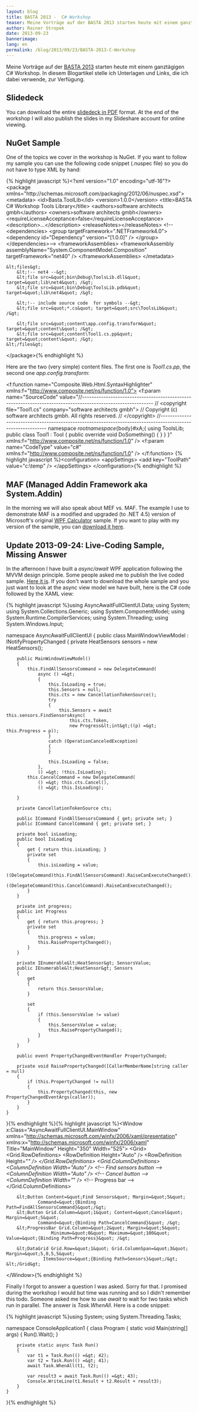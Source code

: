 ```yaml
---
layout: blog
title: BASTA 2013 -  C# Workshop
teaser: Meine Vorträge auf der BASTA 2013 starten heute mit einem ganztägigen C# Workshop. In diesem Blogartikel stelle ich Unterlagen und Links, die ich dabei verwende, zur Verfügung
author: Rainer Stropek
date: 2013-09-23
bannerimage: 
lang: en
permalink: /blog/2013/09/23/BASTA-2013-C-Workshop
---
```


<p xmlns="http://www.w3.org/1999/xhtml">Meine Vorträge auf der <a href="http://www.basta.net" target="_blank">BASTA 2013</a> starten heute mit einem ganztägigen C# Workshop. In diesem Blogartikel stelle ich Unterlagen und Links, die ich dabei verwende, zur Verfügung.</p><h2 xmlns="http://www.w3.org/1999/xhtml">Slidedeck</h2><p xmlns="http://www.w3.org/1999/xhtml">You can download the entire <a href="{{site.baseurl}}/content/images/blog/2013/09/BASTA 2013 - CSharp Workshop.pdf" target="_blank">slidedeck in PDF</a> format. At the end of the workshop I will also publish the slides in my Slideshare account for online viewing.</p><h2 xmlns="http://www.w3.org/1999/xhtml">NuGet Sample</h2><p xmlns="http://www.w3.org/1999/xhtml">One of the topics we cover in the workshop is NuGet. If you want to follow my sample you can use the following code snippet (.nuspec file) so you do not have to type XML by hand:</p>{% highlight javascript %}&lt;?xml version=&quot;1.0&quot; encoding=&quot;utf-16&quot;?&gt;
&lt;package xmlns=&quot;http://schemas.microsoft.com/packaging/2012/06/nuspec.xsd&quot;&gt;
    &lt;metadata&gt;
        &lt;id&gt;Basta.ToolLib&lt;/id&gt;
        &lt;version&gt;1.0.0&lt;/version&gt;
        &lt;title&gt;BASTA C# Workshop Tools Library&lt;/title&gt;
        &lt;authors&gt;software architects gmbh&lt;/authors&gt;
        &lt;owners&gt;software architects gmbh&lt;/owners&gt;
        &lt;requireLicenseAcceptance&gt;false&lt;/requireLicenseAcceptance&gt;
        &lt;description&gt;...&lt;/description&gt;
        &lt;releaseNotes&gt;&lt;/releaseNotes&gt;
        &lt;!--&lt;dependencies&gt;
            &lt;group targetFramework=&quot;.NETFramework4.0&quot;&gt;
                &lt;dependency id=&quot;Dependency&quot; version=&quot;[1.0.0]&quot; /&gt;
            &lt;/group&gt;
        &lt;/dependencies&gt;--&gt;
        &lt;frameworkAssemblies&gt;
            &lt;frameworkAssembly assemblyName=&quot;System.ComponentModel.Composition&quot; targetFramework=&quot;net40&quot; /&gt;
        &lt;/frameworkAssemblies&gt;
    &lt;/metadata&gt;

    &lt;files&gt;
        &lt;!-- net4 --&gt;
        &lt;file src=&quot;bin\Debug\ToolsLib.dll&quot; target=&quot;lib\net4&quot; /&gt;
        &lt;file src=&quot;bin\Debug\ToolsLib.pdb&quot; target=&quot;lib\net4&quot; /&gt;

        &lt;!-- include source code  for symbols --&gt;
        &lt;file src=&quot;*.cs&quot; target=&quot;src\ToolsLib&quot; /&gt;

        &lt;file src=&quot;content\app.config.transform&quot; target=&quot;content\&quot; /&gt;
        &lt;file src=&quot;content\Tool1.cs.pp&quot; target=&quot;content\&quot; /&gt;
    &lt;/files&gt;
&lt;/package&gt;{% endhighlight %}<p xmlns="http://www.w3.org/1999/xhtml">Here are the two (very simple) content files. The first one is <em>Tool1.cs.pp</em>, the second one <em>app.config.transform</em>:</p><p xmlns="http://www.w3.org/1999/xhtml">
  <f:function name="Composite.Web.Html.SyntaxHighlighter" xmlns:f="http://www.composite.net/ns/function/1.0">
    <f:param name="SourceCode" value="//------------------------------------------------------------------------------------------------------------&#xA;// &lt;copyright file=&quot;Tool1.cs&quot; company=&quot;software architects gmbh&quot;&gt;&#xA;//     Copyright (c) software architects gmbh. All rights reserved.&#xA;// &lt;/copyright&gt;&#xA;//------------------------------------------------------------------------------------------------------------&#xA;&#xA;namespace $rootnamespace${body}#xA;{&#xA;    using ToolsLib;&#xA;&#xA;    public class Tool1 : Tool&#xA;    {&#xA;        public override void DoSomething()&#xA;        {&#xA;        }&#xA;    }&#xA;}" xmlns:f="http://www.composite.net/ns/function/1.0" />
    <f:param name="CodeType" value="c#" xmlns:f="http://www.composite.net/ns/function/1.0" />
  </f:function>
  {% highlight javascript %}&lt;configuration&gt;
    &lt;appSettings&gt;
        &lt;add key=&quot;ToolPath&quot; value=&quot;c:\temp&quot; /&gt;
    &lt;/appSettings&gt;
&lt;/configuration&gt;{% endhighlight %}
</p><h2 xmlns="http://www.w3.org/1999/xhtml">MAF (Managed Addin Framework aka System.Addin)</h2><p xmlns="http://www.w3.org/1999/xhtml">In the morning we will also speak about MEF vs. MAF. The example I use to demonstrate MAF is a modified and upgraded (to .NET 4.5) version of Microsoft's original <a href="http://clraddins.codeplex.com/wikipage?title=Samples&amp;referringTitle=Home" target="_blank">WPF Calculator</a> sample. If you want to play with my version of the sample, you can <a href="{{site.baseurl}}/content/images/blog/2013/09/WPF Calculator.zip" target="_blank">download it here</a>.</p><h2 xmlns="http://www.w3.org/1999/xhtml">Update 2013-09-24: Live-Coding Sample, Missing Answer</h2><p xmlns="http://www.w3.org/1999/xhtml">In the afternoon I have built a <em>async/await</em> WPF application following the MVVM design principle. Some people asked me to publish the live coded sample. <a href="{{site.baseurl}}/content/images/blog/2013/09/AsyncAwaitFullClientUI.zip" target="_blank">Here it is</a>. If you don't want to download the whole sample and you just want to look at the async view model we have built, here is the C# code followed by the XAML view:</p>{% highlight javascript %}using AsyncAwaitFullClientUI.Data;
using System;
using System.Collections.Generic;
using System.ComponentModel;
using System.Runtime.CompilerServices;
using System.Threading;
using System.Windows.Input;

namespace AsyncAwaitFullClientUI
{
    public class MainWindowViewModel : INotifyPropertyChanged
    {
        private HeatSensors sensors = new HeatSensors();

        public MainWindowViewModel()
        {
            this.FindAllSensorsCommand = new DelegateCommand(
                async () =&gt;
                {
                    this.IsLoading = true;
                    this.Sensors = null;
                    this.cts = new CancellationTokenSource();
                    try
                    {
                        this.Sensors = await this.sensors.FindSensorsAsync(
                            this.cts.Token,
                            new Progress&lt;int&gt;((p) =&gt; this.Progress = p));
                    }
                    catch (OperationCanceledException)
                    {
                    }

                    this.IsLoading = false;
                },
                () =&gt; !this.IsLoading);
            this.CancelCommand = new DelegateCommand(
                () =&gt; this.cts.Cancel(),
                () =&gt; this.IsLoading);

        }

        private CancellationTokenSource cts;

        public ICommand FindAllSensorsCommand { get; private set; }
        public ICommand CancelCommand { get; private set; }

        private bool isLoading;
        public bool IsLoading 
        {
            get { return this.isLoading; }
            private set
            {
                this.isLoading = value;
                ((DelegateCommand)this.FindAllSensorsCommand).RaiseCanExecuteChanged();
                ((DelegateCommand)this.CancelCommand).RaiseCanExecuteChanged();
            }
        }

        private int progress;
        public int Progress
        {
            get { return this.progress; }
            private set
            {
                this.progress = value;
                this.RaisePropertyChanged();
            }
        }

        private IEnumerable&lt;HeatSensor&gt; SensorsValue;
        public IEnumerable&lt;HeatSensor&gt; Sensors
        {
            get
            {
                return this.SensorsValue;
            }

            set
            {
                if (this.SensorsValue != value)
                {
                    this.SensorsValue = value;
                    this.RaisePropertyChanged();
                }
            }
        }

        public event PropertyChangedEventHandler PropertyChanged;

        private void RaisePropertyChanged([CallerMemberName]string caller = null)
        {
            if (this.PropertyChanged != null)
            {
                this.PropertyChanged(this, new PropertyChangedEventArgs(caller));
            }
        }
    }
}{% endhighlight %}{% highlight javascript %}&lt;Window x:Class=&quot;AsyncAwaitFullClientUI.MainWindow&quot;
        xmlns=&quot;http://schemas.microsoft.com/winfx/2006/xaml/presentation&quot;
        xmlns:x=&quot;http://schemas.microsoft.com/winfx/2006/xaml&quot;
        Title=&quot;MainWindow&quot; Height=&quot;350&quot; Width=&quot;525&quot;&gt;
    &lt;Grid&gt;
        &lt;Grid.RowDefinitions&gt;
            &lt;RowDefinition Height=&quot;Auto&quot; /&gt;
            &lt;RowDefinition Height=&quot;*&quot; /&gt;
        &lt;/Grid.RowDefinitions&gt;
        &lt;Grid.ColumnDefinitions&gt;
            &lt;ColumnDefinition Width=&quot;Auto&quot; /&gt; &lt;!-- Find sensors button --&gt;
            &lt;ColumnDefinition Width=&quot;Auto&quot; /&gt; &lt;!-- Cancel button --&gt;
            &lt;ColumnDefinition Width=&quot;*&quot; /&gt;    &lt;!-- Progress bar --&gt;
        &lt;/Grid.ColumnDefinitions&gt;
        
        &lt;Button Content=&quot;Find Sensors&quot; Margin=&quot;5&quot;
                Command=&quot;{Binding Path=FindAllSensorsCommand}&quot;/&gt;
        &lt;Button Grid.Column=&quot;1&quot; Content=&quot;Cancel&quot; Margin=&quot;5&quot;
                Command=&quot;{Binding Path=CancelCommand}&quot; /&gt;
        &lt;ProgressBar Grid.Column=&quot;2&quot; Margin=&quot;5&quot;
                     Minimum=&quot;0&quot; Maximum=&quot;100&quot; Value=&quot;{Binding Path=Progress}&quot; /&gt;
        
        &lt;DataGrid Grid.Row=&quot;1&quot; Grid.ColumnSpan=&quot;3&quot; Margin=&quot;5,0,5,5&quot;
                  ItemsSource=&quot;{Binding Path=Sensors}&quot;/&gt;
    &lt;/Grid&gt;
&lt;/Window&gt;{% endhighlight %}<p xmlns="http://www.w3.org/1999/xhtml">Finally I forgot to answer a question I was asked. Sorry for that. I promised during the workshop I would but time was running and so I didn't remember this todo. Someone asked me how to use <em>await</em> to wait for two tasks which run in parallel. The answer is <em>Task.WhenAll</em>. Here is a code snippet:</p>{% highlight javascript %}using System;
using System.Threading.Tasks;

namespace ConsoleApplication1
{
    class Program
    {
        static void Main(string[] args)
        {
            Run().Wait();
        }

        private static async Task Run()
        {
            var t1 = Task.Run(() =&gt; 42);
            var t2 = Task.Run(() =&gt; 41);
            await Task.WhenAll(t1, t2);

            var result3 = await Task.Run(() =&gt; 43);
            Console.WriteLine(t1.Result + t2.Result + result3);
        }
    }
}{% endhighlight %}